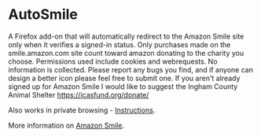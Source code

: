 # AutoSmile

A Firefox add-on that will automatically redirect to the Amazon Smile site only when it verifies a signed-in status. Only purchases made on the smile.amazon.com site count toward amazon donating to the charity you choose. Permissions used include cookies and webrequests. No information is collected. Please report any bugs you find, and if anyone can design a better icon please feel free to submit one. If you aren't already signed up for Amazon Smile I would like to suggest the Ingham County Animal Shelter https://icasfund.org/donate/

Also works in private browsing - <a href="https://support.mozilla.org/en-US/kb/extensions-private-browsing">Instructions</a>. 

More information on <a href="https://smile.amazon.com/charity/smile/about?_encoding=UTF8&%2AVersion%2A=1&%2Aentries%2A=0&ref_=smi_chpf_redirect&ref_=smi_ge2_ul_lm_uaas">Amazon Smile</a>.
